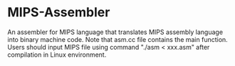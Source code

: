 # MIPS-Assembler
An assembler for MIPS language that translates MIPS assembly language into binary machine code.
Note that asm.cc file contains the main function. Users should input MIPS file using command "./asm < xxx.asm" after compilation in Linux environment.
